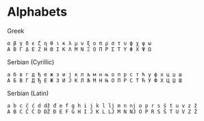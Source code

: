 # Alphabets


Greek
```
α β γ δ ϵ ζ η θ ι κ λ μ ν ξ o π ρ σ τ υ ϕ χ ψ ω
A B Γ Δ E Z H Θ I K Λ M N Ξ O Π P Σ T Υ Φ X Ψ Ω
```

Serbian (Cyrillic)
```
а б в г д ђ е ж з и ј к л љ м н њ о п р с т ћ у ф х ц џ ш
А Б В Г Д Ђ Е Ж З И Ј К Л Љ М Н Њ О П Р С Т Ћ У Ф Х Ц Џ Ш
```

Serbian (Latin)
```
a b c č ć d dž đ e f g h i j k l lj m n nj o p r s š t u v z ž
A B C Č Ć D DŽ Đ E F G H I J K L LJ M N NJ O P R S Š T U V Z Ž
```

